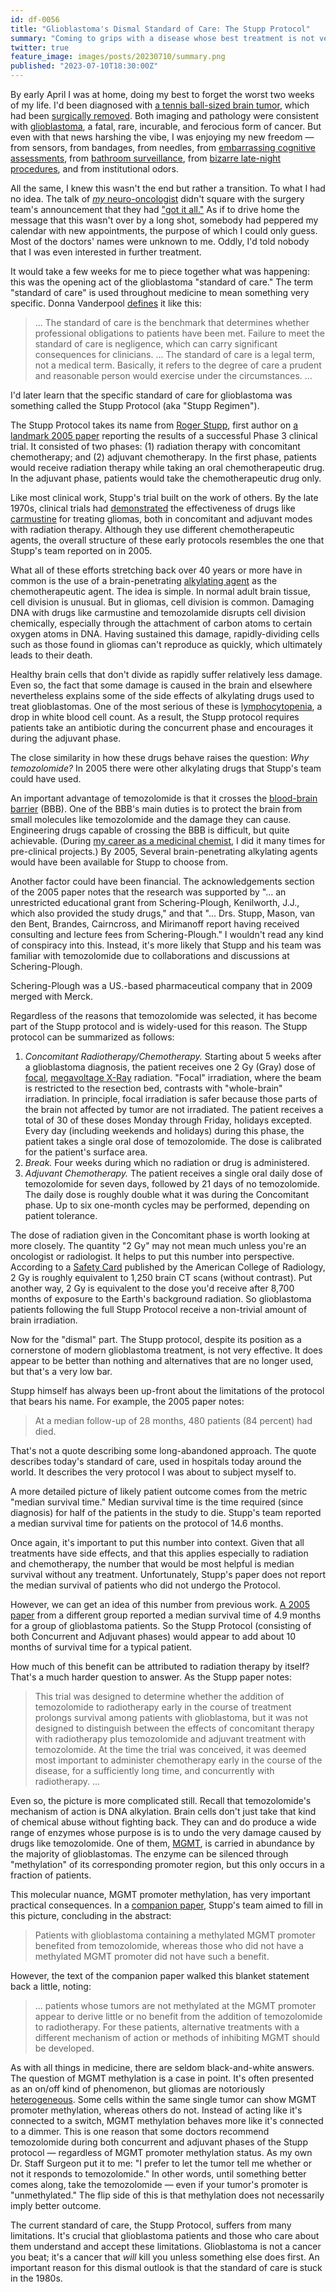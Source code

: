 ```yaml
---
id: df-0056
title: "Glioblastoma's Dismal Standard of Care: The Stupp Protocol"
summary: "Coming to grips with a disease whose best treatment is not very good."
twitter: true
feature_image: images/posts/20230710/summary.png
published: "2023-07-10T18:30:00Z"
---
```


By early April I was at home, doing my best to forget the worst two weeks of my life. I'd been diagnosed with [a tennis ball-sized brain tumor](/articles/2023/05/27/the-scary-stuff/), which had been [surgically removed](/articles/2023/06/02/reflections-on-my-brain-surgery/). Both imaging and pathology were consistent with [glioblastoma](/articles/2023/06/06/the-g-word/), a fatal, rare, incurable, and ferocious form of cancer. But even with that news harshing the vibe, I was enjoying my new freedom &mdash; from sensors, from bandages, from needles, from [embarrassing cognitive assessments](/articles/2023/06/15/physical-and-cognitive-impairments/), from [bathroom surveillance](/articles/2023/07/04/deconditioning-rehabilitiation-and-independenceand/), from [bizarre late-night procedures](/articles/2023/06/25/buried-alive/), and from institutional odors.

All the same, I knew this wasn't the end but rather a transition. To what I had no idea. The talk of [*my* neuro-oncologist](/articles/2023/06/06/the-g-word/) didn't square with the surgery team's announcement that they had ["got it all."](/articles/2023/06/02/reflections-on-my-brain-surgery/) As if to drive home the message that this wasn't over by a long shot, somebody had peppered my calendar with new appointments, the purpose of which I could only guess. Most of the doctors' names were unknown to me. Oddly, I'd told nobody that I was even interested in further treatment.

It would take a few weeks for me to piece together what was happening: this was the opening act of the glioblastoma "standard of care." The term "standard of care" is used throughout medicine to mean something very specific. Donna Vanderpool [defines](https://www.ncbi.nlm.nih.gov/pmc/articles/PMC8667701/) it like this:

> ... The standard of care is the benchmark that determines whether professional obligations to patients have been met. Failure to meet the standard of care is negligence, which can carry significant consequences for clinicians.
> ... The standard of care is a legal term, not a medical term. Basically, it refers to the degree of care a prudent and reasonable person would exercise under the circumstances. ...

I'd later learn that the specific standard of care for glioblastoma was something called the Stupp Protocol (aka "Stupp Regimen").

The Stupp Protocol takes its name from [Roger Stupp](https://www.feinberg.northwestern.edu/faculty-profiles/az/profile.html?xid=37377), first author on [a landmark 2005 paper](https://doi.org/10.1056/nejmoa043330) reporting the results of a successful Phase 3 clinical trial. It consisted of two phases: (1) radiation therapy with concomitant chemotherapy; and (2) adjuvant chemotherapy. In the first phase, patients would receive radiation therapy while taking an oral chemotherapeutic drug. In the adjuvant phase, patients would take the chemotherapeutic drug only.

Like most clinical work, Stupp's trial built on the work of others. By the late 1970s, clinical trials had [demonstrated](https://doi.org/10.3171/jns.1978.49.3.0333) the effectiveness of drugs like [carmustine](https://en.wikipedia.org/wiki/Carmustine) for treating gliomas, both in concomitant and adjuvant modes with radiation therapy. Although they use different chemotherapeutic agents, the overall structure of these early protocols resembles the one that Stupp's team reported on in 2005.

What all of these efforts stretching back over 40 years or more have in common is the use of a brain-penetrating [alkylating agent](https://www.ncbi.nlm.nih.gov/books/NBK12772/) as the chemotherapeutic agent. The idea is simple. In normal adult brain tissue, cell division is unusual. But in gliomas, cell division is common. Damaging DNA with drugs like carmustine and temozolamide disrupts cell division chemically, especially through the attachment of carbon atoms to certain oxygen atoms in DNA. Having sustained this damage, rapidly-dividing cells such as those found in gliomas can't reproduce as quickly, which ultimately leads to their death.

Healthy brain cells that don't divide as rapidly suffer relatively less damage. Even so, the fact that some damage is caused in the brain and elsewhere nevertheless explains some of the side effects of alkylating drugs used to treat glioblastomas. One of the most serious of these is [lymphocytopenia](https://en.wikipedia.org/wiki/Lymphocytopenia), a drop in white blood cell count. As a result, the Stupp protocol requires patients take an antibiotic during the concurrent phase and encourages it during the adjuvant phase.

The close similarity in how these drugs behave raises the question: *Why temozolomide?* In 2005 there were other alkylating drugs that Stupp's team could have used.

An important advantage of temozolomide is that it crosses the [blood-brain barrier](https://en.wikipedia.org/wiki/Blood–brain_barrier) (BBB). One of the BBB's main duties is to protect the brain from small molecules like temozolomide and the damage they can cause. Engineering drugs capable of crossing the BBB is difficult, but quite achievable. (During [my career as a medicinal chemist](/about/), I did it many times for pre-clinical projects.) By 2005, Several brain-penetrating alkylating agents would have been available for Stupp to choose from.

Another factor could have been financial. The acknowledgements section of the 2005 paper notes that the research was supported by "... an unrestricted educational grant from Schering-Plough, Kenilworth, J.J., which also provided the study drugs," and that "... Drs. Stupp, Mason, van den Bent, Brandes, Cairncross, and Mirimanoff report having received consulting and lecture fees from Schering-Plough." I wouldn't read any kind of conspiracy into this. Instead, it's more likely that Stupp and his team was familiar with temozolomide due to collaborations and discussions at Schering-Plough.

Schering-Plough was a US.-based pharmaceutical company that in 2009 merged with Merck.

Regardless of the reasons that temozolomide was selected, it has become part of the Stupp protocol and is widely-used for this reason. The Stupp protocol can be summarized as follows:

1. *Concomitant Radiotherapy/Chemotherapy.* Starting about 5 weeks after a glioblastoma diagnosis, the patient receives one 2 Gy (Gray) dose of [focal](https://jamanetwork.com/journals/jamaoncology/fullarticle/2720476), [megavoltage X-Ray](https://en.wikipedia.org/wiki/Megavoltage_X-rays) radiation. "Focal"  irradiation, where the beam is restricted to the resection bed, contrasts with "whole-brain" irradiation. In principle, focal irradiation is safer because those parts of the brain not affected by tumor are not irradiated. The patient receives a total of 30 of these doses Monday through Friday, holidays excepted. Every day (including weekends and holidays) during this phase, the patient takes a single oral dose of temozolomide. The dose is calibrated for the patient's surface area.
2. *Break.* Four weeks during which no radiation or drug is administered.
3. *Adjuvant Chemotherapy.* The patient receives a single oral daily dose of temozolomide for seven days, followed by 21 days of no temozolomide. The daily dose is roughly double what it was during the Concomitant phase. Up to six one-month cycles may be performed, depending on patient tolerance.

The dose of radiation given in the Concomitant phase is worth looking at more closely. The quantity "2 Gy" may not mean much unless you're an oncologist or radiologist. It helps to put this number into perspective. According to a [Safety Card](https://www.acr.org/-/media/ACR/Files/Radiology-Safety/Radiation-Safety/Dose-Reference-Card.pdf) published by the American College of Radiology, 2 Gy is roughly equivalent to 1,250 brain CT scans (without contrast). Put another way, 2 Gy is equivalent to the dose you'd receive after 8,700 months of exposure to the Earth's background radiation. So glioblastoma patients following the full Stupp Protocol receive a non-trivial amount of brain irradiation.

Now for the "dismal" part. The Stupp protocol, despite its position as a cornerstone of modern glioblastoma treatment, is not very effective. It does appear to be better than nothing and alternatives that are no longer used, but that's a very low bar.

Stupp himself has always been up-front about the limitations of the protocol that bears his name. For example, the 2005 paper notes:

> At a median follow-up of 28 months, 480 patients (84 percent) had died.

That's not a quote describing some long-abandoned approach. The quote describes today's standard of care, used in hospitals today around the world. It describes the very protocol I was about to subject myself to.

A more detailed picture of likely patient outcome comes from the metric "median survival time." Median survival time is the time required (since diagnosis) for half of the patients in the study to die. Stupp's team reported a median survival time for patients on the protocol of 14.6 months.

Once again, it's important to put this number into context. Given that all treatments have side effects, and that this applies especially to radiation and chemotherapy, the number that would be most helpful is median survival without any treatment. Unfortunately, Stupp's paper does not report the median survival of patients who did not undergo the Protocol.

However, we can get an idea of this number from previous work. [A 2005 paper](https://doi.org/10.1093/jnen/64.6.479) from a different group reported a median survival time of 4.9 months for a group of glioblastoma patients. So the Stupp Protocol (consisting of both Concurrent and Adjuvant phases) would appear to add about 10 months of survival time for a typical patient.

How much of this benefit can be attributed to radiation therapy by itself? That's a much harder question to answer. As the Stupp paper notes:

> This trial was designed to determine whether the addition of temozolomide to radiotherapy early in the course of treatment prolongs survival among patients with glioblastoma, but it was not designed to distinguish between the effects of concomitant therapy with radiotherapy plus temozolomide and adjuvant treatment with temozolomide. At the time the trial was conceived, it was deemed most important to administer chemotherapy early in the course of the disease, for a sufficiently long time, and concurrently with radiotherapy. ...

Even so, the picture is more complicated still. Recall that temozolomide's mechanism of action is DNA alkylation. Brain cells don't just take that kind of chemical abuse without fighting back. They can and do produce a wide range of enzymes whose purpose is is to undo the very damage caused by drugs like temozolomide. One of them, [MGMT](https://en.wikipedia.org/wiki/O-6-methylguanine-DNA_methyltransferase), is carried in abundance by the majority of glioblastomas. The enzyme can be silenced through "methylation" of its corresponding promoter region, but this only occurs in a fraction of patients.

This molecular nuance, MGMT promoter methylation, has very important practical consequences. In a [companion paper](https://doi.org/10.1056/nejmoa043331), Stupp's team aimed to fill in this picture, concluding in the abstract: 

> Patients with glioblastoma containing a methylated MGMT promoter benefited from temozolomide, whereas those who did not have a methylated MGMT promoter did not have such a benefit.

However, the text of the companion paper walked this blanket statement back a little, noting:

> ... patients whose tumors are not methylated at the MGMT promoter appear to derive little or no benefit from the addition of temozolomide to radiotherapy. For these patients, alternative treatments with a different mechanism of action or methods of inhibiting MGMT should be developed.

As with all things in medicine, there are seldom black-and-white answers. The question of MGMT methylation is a case in point. It's often presented as an on/off kind of phenomenon, but gliomas are notoriously [heterogeneous](https://doi.org/10.1093/neuonc/noz011). Some cells within the same single tumor can show MGMT promoter methylation, whereas others do not. Instead of acting like it's connected to a switch, MGMT methylation behaves more like it's connected to a dimmer. This is one reason that some doctors recommend temozolomide during both concurrent and adjuvant phases of the Stupp protocol &mdash; regardless of MGMT promoter methylation status. As my own Dr. Staff Surgeon put it to me: "I prefer to let the tumor tell me whether or not it responds to temozolomide." In other words, until something better comes along, take the temozolomide &mdash; even if your tumor's promoter is "unmethylated." The flip side of this is that methylation does not necessarily imply better outcome.

The current standard of care, the Stupp Protocol, suffers from many limitations. It's crucial that glioblastoma patients and those who care about them understand and accept these limitations. Glioblastoma is not a cancer you beat; it's a cancer that *will* kill you unless something else does first. An important reason for this dismal outlook is that the standard of care is stuck in the 1980s.
